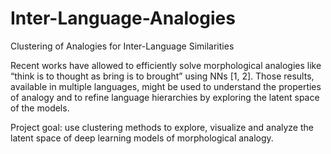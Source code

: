 # Inter-Language-Analogies
Clustering of Analogies for Inter-Language Similarities

Recent works have allowed to efficiently solve morphological analogies like “think is to thought as bring is to brought” using NNs [1, 2]. Those results, available
in multiple languages, might be used to understand the properties of analogy and to refine language hierarchies by exploring the latent space of the models.

Project goal: use clustering methods to explore, visualize and analyze the latent space of deep learning models of morphological analogy.
